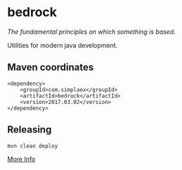 # bedrock

*The fundamental principles on which something is based.*

Utilities for modern java development. 

## Maven coordinates

    <dependency>
        <groupId>com.simplaex</groupId>
        <artifactId>bedrock</artifactId>
        <version>2017.03.02</version>
    </dependency>

## Releasing

    mvn clean deploy

[More Info](http://central.sonatype.org/pages/apache-maven.html#performing-a-release-deployment) 
